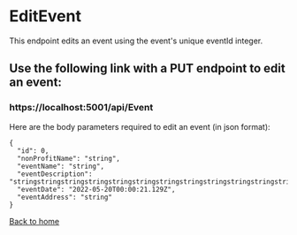 # EditEvent

This endpoint edits an event using the event's unique eventId integer.


## Use the following link with a PUT endpoint to edit an event:
### https://localhost:5001/api/Event

Here are the body parameters required to edit an event (in json format):

```
{
  "id": 0,
  "nonProfitName": "string",
  "eventName": "string",
  "eventDescription": "stringstringstringstringstringstringstringstringstringstringstringstringstringstringstringstringstri",
  "eventDate": "2022-05-20T00:00:21.129Z",
  "eventAddress": "string"
}
```

[Back to home](../../README.md)
